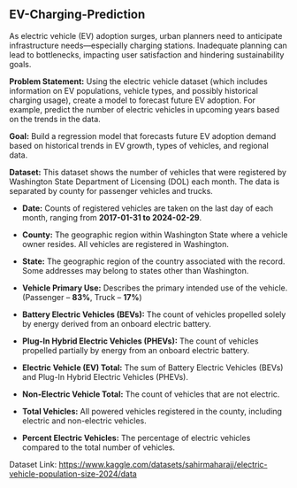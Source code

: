 
  
 ## EV-Charging-Prediction

As electric vehicle (EV) adoption surges, urban planners need to anticipate infrastructure needs—especially charging stations. Inadequate planning can lead to bottlenecks, impacting user satisfaction and hindering sustainability goals.

**Problem Statement:** Using the electric vehicle dataset (which includes information on EV populations, vehicle types, and possibly historical charging usage), create a model to forecast future EV adoption. For example, predict the number of electric vehicles in upcoming years based on the trends in the data.

**Goal:** Build a regression model that forecasts future EV adoption demand based on historical trends in EV growth, types of vehicles, and regional data.

**Dataset:** This dataset shows the number of vehicles that were registered by Washington State Department of Licensing (DOL) each month. The data is separated by county for passenger vehicles and trucks.

- **Date:** Counts of registered vehicles are taken on the last day of each month, ranging from **2017-01-31 to 2024-02-29**.

- **County:** The geographic region within Washington State where a vehicle owner resides. All vehicles are registered in Washington.

- **State:** The geographic region of the country associated with the record. Some addresses may belong to states other than Washington.

- **Vehicle Primary Use:** Describes the primary intended use of the vehicle. (Passenger – **83%**, Truck – **17%**)

- **Battery Electric Vehicles (BEVs):** The count of vehicles propelled solely by energy derived from an onboard electric battery.

- **Plug-In Hybrid Electric Vehicles (PHEVs):** The count of vehicles propelled partially by energy from an onboard electric battery.

- **Electric Vehicle (EV) Total:** The sum of Battery Electric Vehicles (BEVs) and Plug-In Hybrid Electric Vehicles (PHEVs).

- **Non-Electric Vehicle Total:** The count of vehicles that are not electric.

- **Total Vehicles:** All powered vehicles registered in the county, including electric and non-electric vehicles.

- **Percent Electric Vehicles:** The percentage of electric vehicles compared to the total number of vehicles.



Dataset Link: https://www.kaggle.com/datasets/sahirmaharajj/electric-vehicle-population-size-2024/data
  
